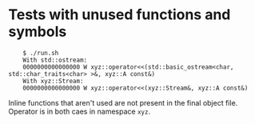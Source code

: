 Tests with unused functions and symbols
=======================================

        $ ./run.sh
        With std::ostream:
        0000000000000000 W xyz::operator<<(std::basic_ostream<char, std::char_traits<char> >&, xyz::A const&)
        With xyz::Stream:
        0000000000000000 W xyz::operator<<(xyz::Stream&, xyz::A const&)

Inline functions that aren't used are not present in the final object file. Operator is in both caes in namespace `xyz`.
